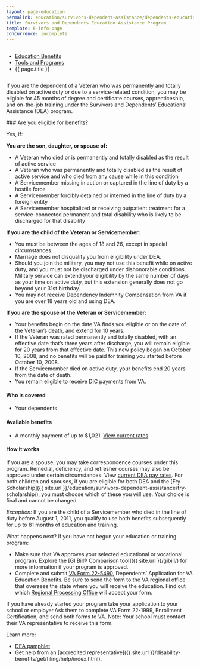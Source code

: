 ```yaml
---
layout: page-education
permalink: education/survivors-dependent-assistance/dependents-education/index.html
title: Survivors and Dependents Education Assistance Program
template: 6-info-page
concurrence: incomplete
---
```


<div class="splash" markdown="0">
<div class="row" markdown="0">
<div class="small-12 columns" markdown="0">

<ul class="breadcrumbs" role="menubar" aria-label="Primary">
<li class="parent"><a href="{{ site.url }}/education/">Education Benefits</a></li>
<li class="parent"><a href="{{ site.url }}/education/tools-programs/">Tools and Programs</a></li>
<li class="active">{{ page.title }}</li>
</ul>

</div>
</div>
</div>

<div class="main" role="main" markdown="0">

<!--<div class="action-bar">
  <div class="row">
    <div class="small-12 columns">

    </div>
  </div>  
</div>-->

<div class="section one" markdown="0">
<div class="primary" markdown="0">
<div class="row" markdown="0">
<div class="small-12 columns" markdown="1">

If you are the dependent of a Veteran who was permanently and totally disabled on active duty or due to a service-related condition, you may be eligible for 45 months of degree and certificate courses, apprenticeship, and on-the-job training under the Survivors and Dependents’ Educational Assistance (DEA) program.
</div>
<div class="small-12 columns" markdown="1">
<div class="call-out">
### Are you eligible for benefits?

Yes, if:

**You are the son, daughter, or spouse of:**

- A Veteran who died or is permanently and totally disabled as the result of active service
- A Veteran who was permanently and totally disabled as the result of active service and who died from any cause while in this condition
- A Servicemember missing in action or captured in the line of duty by a hostile force
- A Servicemember forcibly detained or interned in the line of duty by a foreign entity
- A Servicemember hospitalized or receiving outpatient treatment for a service-connected permanent and total disability who is likely to be discharged for that disability

**If you are the child of the Veteran or Servicemember:**

- You must be between the ages of 18 and 26, except in special circumstances.
- Marriage does not disqualify you from eligibility under DEA.
- Should you join the military, you may not use this benefit while on active duty, and you must not be discharged under dishonorable conditions. Military service can extend your eligibility by the same number of days as your time on active duty, but this extension generally does not go beyond your 31st birthday.
- You may not receive Dependency Indemnity Compensation from VA if you are over 18 years old and using DEA.

**If you are the spouse of the Veteran or Servicemember:**

- Your benefits begin on the date VA finds you eligible or on the date of the Veteran’s death, and extend for 10 years.
- If the Veteran was rated permanently and totally disabled, with an effective date that’s three years after discharge, you will remain eligible for 20 years from that effective date. This new policy began on October 10, 2008, and no benefits will be paid for training you started before October 10, 2008.
- If the Servicemember died on active duty, your benefits end 20 years from the date of death.
- You remain eligible to receive DIC payments from VA.

#### Who is covered

- Your dependents

#### Available benefits

- A monthly payment of up to $1,021. [View current rates](http://www.benefits.va.gov/GIBILL/resources/benefits_resources/rates/ch35/ch35rates100115.asp)

#### How it works
If you are a spouse, you may take correspondence courses under this program. Remedial, deficiency, and refresher courses may also be approved under certain circumstances. View [current DEA pay rates](http://www.benefits.va.gov/gibill/resources/benefits_resources/rate_tables.asp#ch35). For both children and spouses, if you are eligible for both DEA and the [Fry Scholarship]({{ site.url }}/education/survivors-dependent-assistance/fry-scholarship/), you must choose which of these you will use. Your choice is final and cannot be changed.

*Exception:* If you are the child of a Servicemember who died in the line of duty before August 1, 2011, you qualify to use both benefits subsequently for up to 81 months of education and training.

What happens next?
If you have not begun your education or training program:
- Make sure that VA approves your selected educational or vocational program. Explore the [GI Bill® Comparison tool]({{ site.url }}/gibill/) for more information if your program is approved.
- Complete and submit [VA Form 22-5490](http://www.va.gov/vaforms/form_detail.asp?FormNo=22-5490), Dependents’ Application for VA Education Benefits. Be sure to send the form to the VA regional office that oversees the state where you will receive the education. Find out which [Regional Processing Office](http://www.benefits.va.gov/gibill/regional_processing.asp) will accept your form.

If you have already started your program take your application to your school or employer.Ask them to complete VA Form 22-1999, Enrollment Certification, and send both forms to VA.
Note: Your school must contact their VA representative to receive this form.


Learn more:
- [DEA pamphlet](http://www.benefits.va.gov/gibill/docs/pamphlets/ch35_pamphlet_2.pdf)
- Get help from an [accredited representative]({{ site.url }}/disability-benefits/get/filing/help/index.html).

</div>
</div>

</div>
</div>
</div>


</div>
